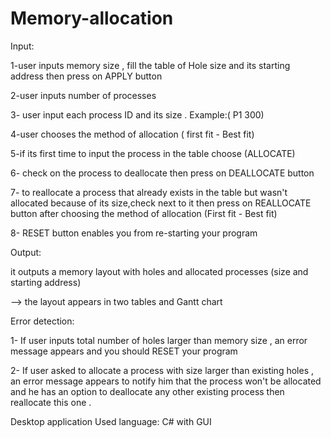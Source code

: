 # Memory-allocation
Input:

1-user inputs memory size , fill the table of Hole size and its starting address then press on   APPLY button

2-user inputs number of processes

3- user input each process ID and its size . Example:( P1 300)

4-user chooses the method of allocation ( first fit - Best fit)

5-if its first time to input the process in the table choose (ALLOCATE)

6- check on the process to deallocate then press on DEALLOCATE button

7- to reallocate a process that already exists in the table but wasn't allocated because of its size,check next to it then press on REALLOCATE  button  after choosing the method of allocation (First fit - Best fit)

8- RESET button enables you from re-starting your program 

Output:

it outputs a memory layout with holes and allocated processes (size and starting address)

--> the layout appears in two tables  and Gantt chart 

Error detection:

1- If user inputs total number of holes  larger than memory size , an error message appears and you should RESET your program

2- If user asked to allocate a process with size larger than existing holes , an error message appears to notify him that the process won't be allocated and he has an option to deallocate any other  existing process then reallocate this one .

Desktop application
Used language:
C# with GUI
